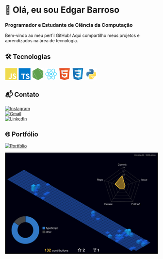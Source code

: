 # 👋 Olá, eu sou Edgar Barroso  
### Programador e Estudante de Ciência da Computação  

Bem-vindo ao meu perfil GitHub! Aqui compartilho meus projetos e aprendizados na área de tecnologia.  

## 🛠 Tecnologias  

<div style="display: inline_block">  
  <img alt="JavaScript" height="40" width="40" src="https://raw.githubusercontent.com/devicons/devicon/master/icons/javascript/javascript-plain.svg">  
  <img alt="TypeScript" height="40" width="40" src="https://raw.githubusercontent.com/devicons/devicon/master/icons/typescript/typescript-plain.svg">  
  <img alt="Node.js" height="40" width="40" src="https://raw.githubusercontent.com/devicons/devicon/master/icons/nodejs/nodejs-plain.svg">  
  <img alt="React" height="40" width="40" src="https://raw.githubusercontent.com/devicons/devicon/master/icons/react/react-original.svg">  
  <img alt="HTML5" height="40" width="40" src="https://raw.githubusercontent.com/devicons/devicon/master/icons/html5/html5-original.svg">  
  <img alt="CSS3" height="40" width="40" src="https://raw.githubusercontent.com/devicons/devicon/master/icons/css3/css3-original.svg">  
  <img alt="Python" height="40" width="40" src="https://raw.githubusercontent.com/devicons/devicon/master/icons/python/python-original.svg">  
</div>  


## 📬 Contato  

[![Instagram](https://img.shields.io/badge/Instagram-E4405F?style=for-the-badge&logo=instagram&logoColor=white)](https://www.instagram.com/edgar_barrosoneto)  
[![Gmail](https://img.shields.io/badge/Gmail-D14836?style=for-the-badge&logo=gmail&logoColor=white)](mailto:barrosonetojose@gmail.com)  
[![LinkedIn](https://img.shields.io/badge/LinkedIn-0077B5?style=for-the-badge&logo=linkedin&logoColor=white)](https://www.linkedin.com/in/edgar-barroso-623a72210/)  


## 🌐 Portfólio  

[![Portfólio](https://img.shields.io/badge/Portfólio-0000FF?style=for-the-badge&logo=google-chrome&logoColor=white)](https://portifolio-three-woad-68.vercel.app/)  


![Profile GitBlock](profile-3d-contrib/profile-night-view.svg)
